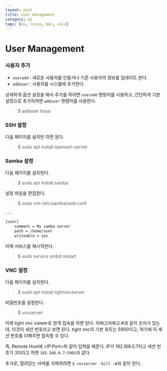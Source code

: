 ```yaml
---
layout: post
title: user management
category: os
tags: [os, linux, mac, unix]
---
```




# User Management

### 사용자 추가

- `useradd` : 새로운 사용자를 만들거나 기존 사용자의 정보를 업데이트 한다.
- `adduser` : 사용자를 시스템에 추가한다.

상세하게 옵션 설정을 해서 추가를 하려면 `useradd` 명령어를 사용하고, 간단하게 기본 설정으로 추가하려면 `adduser` 명령어를 사용한다.

> $ adduser hoya

### SSH 설정

다음 패키지를 설치만 하면 된다.

> $ sudo apt install openssh-server

### Samba 설정

다음 패키지를 설치한다.

> $ sudo apt install samba

설정 파일을 편집한다.

> $ sudo vim /etc/samba/smb.conf

```sh
...

[user]
	comment = My samba server
	path = /home/user
	writeable = yes
```

이제 서비스를 재시작한다.

> $ sudo service smbd restart

### VNC 설정

다음 패키지를 설치한다.

> $ sudo apt install tightvncserver

비밀번호를 설정한다.

> $ vncserver

이제 tight vnc viewer로 원격 접속을 하면 된다. 어쩌고저쩌고:#과 같이 숫자가 있는 데, 이것이 세션 번호라고 보면 된다. tight vnc의 기본 포트는 5900이고, 여기에 이 세션 번호를 더해주면 접속할 수 있다. 

즉, Remote Host에 \<IP:Port>와 같이 입력을 해준다. IP가 192.168.0.7이고 세션 번호가 3이라고 하면 `192.168.0.7:5903`과 같다.

추가로, 열려있는 서버를 삭제하려면 `$ vncserver -kill :#`과 같이 한다.


